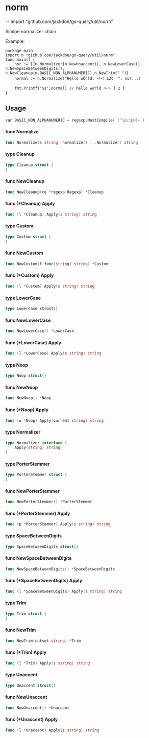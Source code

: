 # norm
--
    import "github.com/jackdoe/go-query/util/norm"

Simlpe normalizer chain

Example:

    package main
    import n "github.com/jackdoe/go-query/util/norm"
    func main() {
    	nor := []n.Normalizer{n.NewUnaccent(), n.NewLowerCase(), n.NewSpaceBetweenDigits(), n.NewCleanup(n.BASIC_NON_ALPHANUMERIC),n.NewTrim(" ")}
    	normal := n.Normalize("Hęllö wÖrld. べぺ Ł2ł  ", nor...)

    	fmt.Printf("%s",normal) // hello world へへ l 2 l
    }

## Usage

```go
var BASIC_NON_ALPHANUMERIC = regexp.MustCompile(`[^\pL\pN]+`)
```

#### func  Normalize

```go
func Normalize(s string, normalizers ...Normalizer) string
```

#### type Cleanup

```go
type Cleanup struct {
}
```


#### func  NewCleanup

```go
func NewCleanup(re *regexp.Regexp) *Cleanup
```

#### func (*Cleanup) Apply

```go
func (l *Cleanup) Apply(s string) string
```

#### type Custom

```go
type Custom struct {
}
```


#### func  NewCustom

```go
func NewCustom(f func(string) string) *Custom
```

#### func (*Custom) Apply

```go
func (l *Custom) Apply(s string) string
```

#### type LowerCase

```go
type LowerCase struct{}
```


#### func  NewLowerCase

```go
func NewLowerCase() *LowerCase
```

#### func (*LowerCase) Apply

```go
func (l *LowerCase) Apply(s string) string
```

#### type Noop

```go
type Noop struct{}
```


#### func  NewNoop

```go
func NewNoop() *Noop
```

#### func (*Noop) Apply

```go
func (w *Noop) Apply(current string) string
```

#### type Normalizer

```go
type Normalizer interface {
	Apply(string) string
}
```


#### type PorterStemmer

```go
type PorterStemmer struct {
}
```


#### func  NewPorterStemmer

```go
func NewPorterStemmer() *PorterStemmer
```

#### func (*PorterStemmer) Apply

```go
func (p *PorterStemmer) Apply(s string) string
```

#### type SpaceBetweenDigits

```go
type SpaceBetweenDigits struct{}
```


#### func  NewSpaceBetweenDigits

```go
func NewSpaceBetweenDigits() *SpaceBetweenDigits
```

#### func (*SpaceBetweenDigits) Apply

```go
func (l *SpaceBetweenDigits) Apply(s string) string
```

#### type Trim

```go
type Trim struct {
}
```


#### func  NewTrim

```go
func NewTrim(cutset string) *Trim
```

#### func (*Trim) Apply

```go
func (l *Trim) Apply(s string) string
```

#### type Unaccent

```go
type Unaccent struct{}
```


#### func  NewUnaccent

```go
func NewUnaccent() *Unaccent
```

#### func (*Unaccent) Apply

```go
func (l *Unaccent) Apply(s string) string
```
